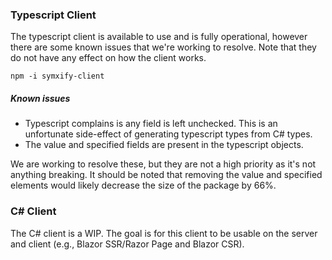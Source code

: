 ### Typescript Client

The typescript client is available to use and is fully operational, however there are some known issues that we're working to resolve. Note that they do not have any effect on how the client works.

`npm -i symxify-client`

##### Known issues
- Typescript complains is any field is left unchecked. This is an unfortunate side-effect of generating typescript types from C# types.
- The value and specified fields are present in the typescript objects.

We are working to resolve these, but they are not a high priority as it's not anything breaking. It should be noted that removing the value and specified elements would likely decrease the size of the package by 66%.

### C# Client

The C# client is a WIP. The goal is for this client to be usable on the server and client (e.g., Blazor SSR/Razor Page and Blazor CSR).